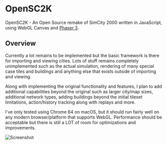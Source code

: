 # OpenSC2K
OpenSC2K - An Open Source remake of SimCity 2000 written in JavaScript, using WebGL Canvas and [Phaser 3](https://github.com/photonstorm/phaser/).

## Overview
Currently a lot remains to be implemented but the basic framework is there for importing and viewing cities. Lots of stuff remains completely unimplemented such as the actual simulation, rendering of many special case tiles and buildings and anything else that exists outside of importing and viewing.

Along with implementing the original functionality and features, I plan to add additional capabilities beyond the original such as larger city/map sizes, additional network types, adding buildings beyond the initial tileset limitations, action/history tracking along with replays and more.

I've only tested using Chrome 64 on macOS, but it should run fairly well on any modern browser/platform that supports WebGL. Performance should be acceptable but there is still a LOT of room for optimizations and improvements.

![Screenshot](/screenshots/1.png)